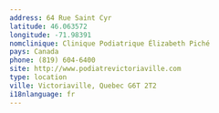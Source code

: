 ```yaml
---
address: 64 Rue Saint Cyr
latitude: 46.063572
longitude: -71.98391
nomclinique: Clinique Podiatrique Élizabeth Piché
pays: Canada
phone: (819) 604-6400
site: http://www.podiatrevictoriaville.com
type: location
ville: Victoriaville, Quebec G6T 2T2
i18nlanguage: fr
---
```


